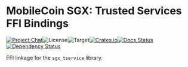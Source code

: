 # MobileCoin SGX: Trusted Services FFI Bindings

[![Project Chat][chat-image]][chat-link]<!--
-->![License][license-image]<!--
-->![Target][target-image]<!--
-->[![Crates.io][crate-image]][crate-link]<!--
-->[![Docs Status][docs-image]][docs-link]<!--
-->[![Dependency Status][deps-image]][deps-link]

FFI linkage for the `sgx_tservice` library.

[chat-image]: https://img.shields.io/discord/844353360348971068?style=flat-square
[chat-link]: https://mobilecoin.chat
[license-image]: https://img.shields.io/crates/l/mc-sgx-tservice-sys?style=flat-square
[target-image]: https://img.shields.io/badge/target-sgx-red?style=flat-square
[crate-image]: https://img.shields.io/crates/v/mc-sgx-tservice-sys.svg?style=flat-square
[crate-link]: https://crates.io/crates/mc-sgx-tservice-sys
[docs-image]: https://img.shields.io/docsrs/mc-sgx-tservice-sys?style=flat-square
[docs-link]: https://docs.rs/crate/mc-sgx-tservice-sys
[deps-image]: https://deps.rs/crate/mc-sgx-tservice-sys/0.6.1/status.svg?style=flat-square
[deps-link]: https://deps.rs/crate/mc-sgx-tservice-sys/0.6.1
